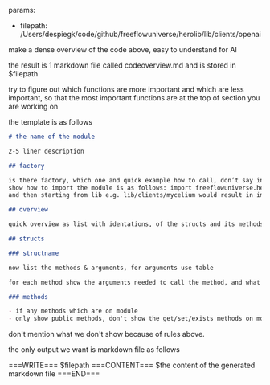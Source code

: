 params: 

- filepath: /Users/despiegk/code/github/freeflowuniverse/herolib/lib/clients/openai

make a dense overview of the code above, easy to understand for AI

the result is 1 markdown file called codeoverview.md  and is stored in $filepath

try to figure out which functions are more important and which are less important, so that the most important functions are at the top of section you are working on

the template is as follows

```md
# the name of the module

2-5 liner description

## factory

is there factory, which one and quick example how to call, don’t say in which file not relevant
show how to import the module is as follows: import freeflowuniverse.herolib. 
and then starting from lib e.g. lib/clients/mycelium would result in import freeflowuniverse.herolib. clients.mycelium

## overview

quick overview as list with identations, of the structs and its methods

## structs

### structname

now list the methods & arguments, for arguments use table

for each method show the arguments needed to call the method, and what it returns

### methods

- if any methods which are on module
- only show public methods, don't show the get/set/exists methods on module level as part of factory.


```

don't mention what we don't show because of rules above.

the only output we want is  markdown file as follows

===WRITE=== 
$filepath
===CONTENT===
$the content of the generated markdown file
===END===